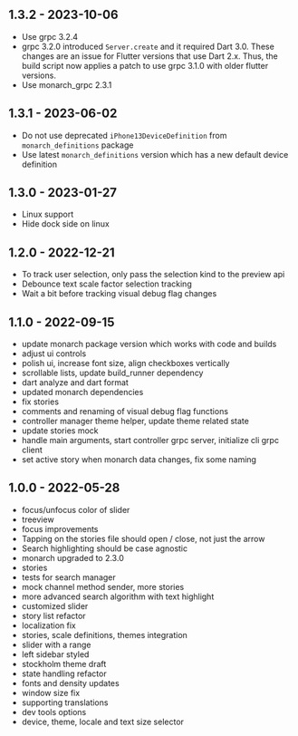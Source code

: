 ## 1.3.2 - 2023-10-06
- Use grpc 3.2.4
- grpc 3.2.0 introduced `Server.create` and it required Dart 3.0. These changes are 
  an issue for Flutter versions that use Dart 2.x. Thus, the build script now applies 
  a patch to use grpc 3.1.0 with older flutter versions.
- Use monarch_grpc 2.3.1

## 1.3.1 - 2023-06-02
- Do not use deprecated `iPhone13DeviceDefinition` from `monarch_definitions` package
- Use latest `monarch_definitions` version which has a new default device definition

## 1.3.0 - 2023-01-27
- Linux support
- Hide dock side on linux

## 1.2.0 - 2022-12-21
- To track user selection, only pass the selection kind to the preview api
- Debounce text scale factor selection tracking
- Wait a bit before tracking visual debug flag changes

## 1.1.0 - 2022-09-15
- update monarch package version which works with code and builds
- adjust ui controls
- polish ui, increase font size, align checkboxes vertically
- scrollable lists, update build_runner dependency
- dart analyze and dart format
- updated monarch dependencies
- fix stories
- comments and renaming of visual debug flag functions
- controller manager theme helper, update theme related state
- update stories mock
- handle main arguments, start controller grpc server, initialize cli grpc client
- set active story when monarch data changes, fix some naming

## 1.0.0 - 2022-05-28
- focus/unfocus color of slider
- treeview 
- focus improvements
- Tapping on the stories file should open / close, not just the arrow
- Search highlighting should be case agnostic
- monarch upgraded to 2.3.0
- stories
- tests for search manager
- mock channel method sender, more stories
- more advanced search algorithm with text highlight
- customized slider
- story list refactor
- localization fix
- stories, scale definitions, themes integration
- slider with a range
- left sidebar styled
- stockholm theme draft
- state handling refactor
- fonts and density updates
- window size fix
- supporting translations
- dev tools options
- device, theme, locale and text size selector
